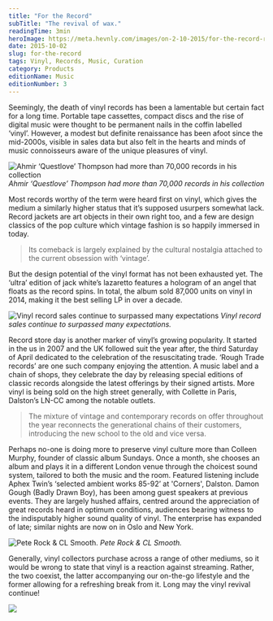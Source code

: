 ```yaml
---
title: "For the Record"
subTitle: "The revival of wax."
readingTime: 3min
heroImage: https://meta.hevnly.com/images/on-2-10-2015/for-the-record-record-hero.jpg
date: 2015-10-02
slug: for-the-record
tags: Vinyl, Records, Music, Curation
category: Products
editionName: Music
editionNumber: 3
---
```


Seemingly, the death of vinyl records has been a lamentable but certain fact for a long time. Portable tape cassettes, compact discs and the rise of digital music were thought to be permanent nails in the coffin labelled ‘vinyl’. However, a modest but definite renaissance has been afoot since the mid-2000s, visible in sales data but also felt in the hearts and minds of music connoisseurs aware of the unique pleasures of vinyl.

![Ahmir ‘Questlove’ Thompson had more than 70,000 records in his collection](https://meta.hevnly.com/images/on-2-10-2015/for-the-record-questlove2.jpg)
*Ahmir ‘Questlove’ Thompson had more than 70,000 records in his collection*

Most records worthy of the term were heard first on vinyl, which gives the medium a similarly higher status that it’s supposed usurpers somewhat lack. Record jackets are art objects in their own right too, and a few are design classics of the pop culture which vintage fashion is so happily immersed in today.

>Its comeback is largely explained by the cultural nostalgia attached to the current obsession with ‘vintage’.

But the design potential of the vinyl format has not been exhausted yet. The ‘ultra’ edition of jack white’s lazaretto features a hologram of an angel that floats as the record spins. In total, the album sold 87,000 units on vinyl in 2014, making it the best selling LP in over a decade.

![Vinyl record sales continue to surpassed many expectations](https://meta.hevnly.com/images/on-2-10-2015/for-the-record-vinyl-player.jpg)
*Vinyl record sales continue to surpassed many expectations.*

Record store day is another marker of vinyl’s growing popularity. It started in the us in 2007 and the UK followed suit the year after, the third Saturday of April dedicated to the celebration of the resuscitating trade. ‘Rough Trade records’ are one such company enjoying the attention. A music label and a chain of shops, they celebrate the day by releasing special editions of classic records alongside the latest offerings by their signed artists. More vinyl is being sold on the high street generally, with Collette in Paris, Dalston’s LN-CC among the notable outlets.

>The mixture of vintage and contemporary records on offer throughout the year reconnects the generational chains of their customers, introducing the new school to the old and vice versa.

Perhaps no-one is doing more to preserve vinyl culture more than Colleen Murphy, founder of classic album Sundays. Once a month, she chooses an album and plays it in a different London venue through the choicest sound system, tailored to both the music and the room. Featured listening include Aphex Twin’s ‘selected ambient works 85-92’ at 'Corners', Dalston. Damon Gough (Badly Drawn Boy), has been among guest speakers at previous events. They are largely hushed affairs, centred around the appreciation of great records heard in optimum conditions, audiences bearing witness to the indisputably higher sound quality of vinyl. The enterprise has expanded of late; similar nights are now on in Oslo and New York.

![Pete Rock & CL Smooth.](https://meta.hevnly.com/images/on-2-10-2015/for-the-record-image4.jpg)
*Pete Rock & CL Smooth.*

Generally, vinyl collectors purchase across a range of other mediums, so it would be wrong to state that vinyl is a reaction against streaming. Rather, the two coexist, the latter accompanying our on-the-go lifestyle and the former allowing for a refreshing break from it. Long may the vinyl revival continue!

![](https://meta.hevnly.com/images/on-2-10-2015/for-the-record-footer.jpg)
